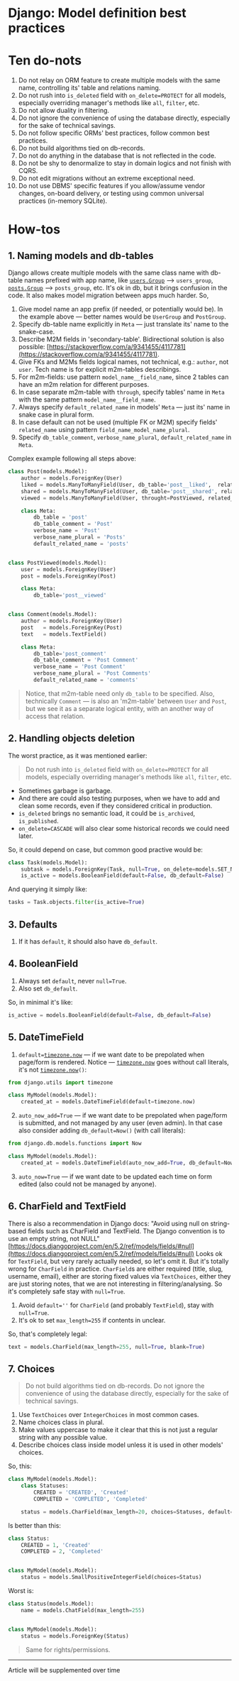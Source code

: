 Django: Model definition best practices
=======================================


# Ten do-nots

1. Do not relay on ORM feature to create multiple models with the same name, controlling its' table and relations naming.
2. Do not rush into `is_deleted` field with `on_delete=PROTECT` for all models, especially overriding manager's methods like `all`, `filter`, etc.
3. Do not allow duality in filtering.
4. Do not ignore the convenience of using the database directly, especially for the sake of technical savings.
5. Do not follow specific ORMs' best practices, follow common best practices.
6. Do not build algorithms tied on db-records.
7. Do not do anything in the database that is not reflected in the code.
8. Do not be shy to denormalize to stay in domain logics and not finish with CQRS.
9. Do not edit migrations without an extreme exceptional need.
10. Do not use DBMS' specific features if you allow/assume vendor changes, on-board delivery, or testing using common universal practices (in-memory SQLite).
    

# How-tos

## 1. Naming models and db-tables

Django allows create multiple models with the same class name with db-table names prefixed with app name, like [`users.Group`](http://users.Group) —&gt; `users_group`, [`posts.Group`](http://posts.Group) —&gt; `posts_group`, etc. It's ok in db, but it brings confusion in the code. It also makes model migration between apps much harder. So,
1. Give model name an app prefix (if needed, or potentially would be). In the example above — better names would be `UserGroup` and `PostGroup`.
2. Specify db-table name explicitly in `Meta` — just translate its' name to the snake-case.
3. Describe M2M fields in 'secondary-table'. Bidirectional solution is also possible: [https://stackoverflow.com/a/9341455/4117781](https://stackoverflow.com/a/9341455/4117781).
4. Give FKs and M2Ms fields logical names, not technical, e.g.: `author`, not `user`. Tech name is for explicit m2m-tables describings.
5. For m2m-fields: use pattern `model_name__field_name`, since 2 tables can have an m2m relation for different purposes.
6. In case separate m2m-table with `through`, specify tables' name in `Meta` with the same pattern `model_name__field_name`.
7. Always specify `default_related_name` in models' `Meta` — just its' name in snake case in plural form.
8. In case default can not be used (multiple FK or M2M) specify fields' `related_name` using pattern `field_name_model_name_plural`.
9. Specify `db_table_comment`, `verbose_name_plural`, `default_related_name` in `Meta`.

Complex example following all steps above:

```python
class Post(models.Model):
	author = models.ForeignKey(User)
	liked = models.ManyToManyField(User, db_table='post__liked',  related_name='liked_posts')
	shared = models.ManyToManyField(User, db_table='post__shared', related_name='shared_posts')
	viewed = models.ManyToManyField(User, throught=PostViewed, related_name='viewed_posts')

    class Meta:
	    db_table = 'post'
	    db_table_comment = 'Post'
	    verbose_name = 'Post'
	    verbose_name_plural = 'Posts'
	    default_related_name = 'posts'


class PostViewed(models.Model):
	user = models.ForeignKey(User)
	post = models.ForeignKey(Post)

	class Meta:
		db_table='post__viewed'


class Comment(models.Model):
	author = models.ForeignKey(User)
	post   = models.ForeignKey(Post)
	text   = models.TextField()

	class Meta:
		db_table='post_comment'
	    db_table_comment = 'Post Comment'
	    verbose_name = 'Post Comment'
	    verbose_name_plural = 'Post Comments'
	    default_related_name = 'comments'
```

> Notice, that m2m-table need only `db_table` to be specified. Also, technically `Comment` — is also an 'm2m-table' between `User` and `Post`, but we see it as a separate logical entity, with an another way of access that relation.

## 2. Handling objects deletion

The worst practice, as it was mentioned earlier:
> Do not rush into `is_deleted` field with `on_delete=PROTECT` for all models, especially overriding manager's methods like `all`, `filter`, etc.

* Sometimes garbage is garbage.
* And there are could also testing purposes, when we have to add and clean some records, even if they considered critical in production.
* `is_deleted` brings no semantic load, it could be `is_archived`, `is_published`.
* `on_delete=CASCADE` will also clear some historical records we could need later.

So, it could depend on case, but common good practive would be:

```python
class Task(models.Model):
	subtask = models.ForeignKey(Task, null=True, on_delete=models.SET_NULL)
	is_active = models.BooleanField(default=False, db_default=False)
```

And querying it simply like:

```python
tasks = Task.objects.filter(is_active=True)
```

## 3. Defaults

1. If it has `default`, it should also have `db_default`.
    

## 4. BooleanField

1. Always set `default`, never `null=True`.
2. Also set `db_default`.

So, in minimal it's like:

```python
is_active = models.BooleanField(default=False, db_default=False)
```

## 5. DateTimeField

1. `default=`[`timezone.now`](http://timezone.now) — if we want date to be prepolated when page/form is rendered. Notice — [`timezone.now`](http://timezone.now) goes without call literals, it's not [`timezone.now`](http://timezone.now)`()`:

```python
from django.utils import timezone

class MyModel(models.Model):
    created_at = models.DateTimeField(default=timezone.now)
```

2. `auto_now_add=True` — if we want date to be prepolated when page/form is submitted, and not managed by any user (even admin). In that case also consider adding `db_default=Now()` (with call literals):

```python
from django.db.models.functions import Now

class MyModel(models.Model):
    created_at = models.DateTimeField(auto_now_add=True, db_default=Now())
```

3. `auto_now=True` — if we want date to be updated each time on form edited (also could not be managed by anyone).

## 6. CharField and TextField

There is also a recommendation in Django docs: "Avoid using null on string-based fields such as CharField and TextField. The Django convention is to use an empty string, not NULL" [https://docs.djangoproject.com/en/5.2/ref/models/fields/#null](https://docs.djangoproject.com/en/5.2/ref/models/fields/#null)
Looks ok for `TextField`, but very rarely actually needed, so let's omit it. But it's totally wrong for `CharField` in practice. `CharField`s are either required (title, slug, username, email), either are storing fixed values via `TextChoices`, either they are just storing notes, that we are not interesting in filtering/analysing. So it's completely safe stay with `null=True`.
1. Avoid `default=''` for `CharField` (and probably `TextField`), stay with `null=True`.
2. It's ok to set `max_length=255` if contents in unclear.

So, that's completely legal:

```python
text = models.CharField(max_length=255, null=True, blank=True)
```

## 7. Choices

> Do not build algorithms tied on db-records. Do not ignore the convenience of using the database directly, especially for the sake of technical savings.

1. Use `TextChoices` over `IntegerChoices` in most common cases.
2. Name choices class in plural.
3. Make values uppercase to make it clear that this is not just a regular string with any possible value.
4. Describe choices class inside model unless it is used in other models' choices.
    
So, this:

```python
class MyModel(models.Model):
	class Statuses:
		CREATED = 'CREATED', 'Created'
		COMPLETED = 'COMPLETED', 'Completed'

	status = models.CharField(max_length=20, choices=Statuses, default=Statuses.CREATED, db_default=Statuses.CREATED)
```

Is better than this:

```python
class Status:
	CREATED = 1, 'Created'
	COMPLETED = 2, 'Completed'


class MyModel(models.Model):
	status = models.SmallPositiveIntegerField(choices=Status)
```

Worst is:

```python
class Status(models.Model):
	name = models.ChatField(max_length=255)


class MyModel(models.Model):
	status = models.ForeignKey(Status)
```

> Same for rights/permissions.

---

Article will be supplemented over time